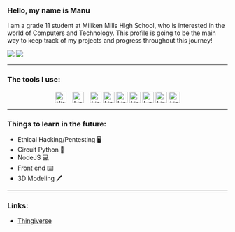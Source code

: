 ### Hello, my name is Manu 

I am a grade 11 student at Miliken Mills High School, who is interested in the world of Computers and Technology. This profile is going to be the main way to keep track of my projects and progress throughout this journey!


![](https://github-readme-stats.vercel.app/api?username=ManuNarula&&show_icons=true&title_color=FFFFFF&icon_color=006596&text_color=81A3CF&bg_color=25272C)
![](https://github-readme-stats.vercel.app/api/top-langs/?username=ManuNarula&&show_icons=true&title_color=FFFFFF&icon_color=006596&text_color=81A3CF&bg_color=25272C&layout=compact)

---
### The tools I use: 
<div align="center">
<img align="middle" alt="Visual Studio Code" width="26px" src="https://cdn.jsdelivr.net/gh/devicons/devicon/icons/vscode/vscode-original.svg" style="padding-right:10px;" />
<img align="middle" alt="Linux" width="26px" src="https://cdn.jsdelivr.net/gh/devicons/devicon/icons/linux/linux-original.svg" style="padding-right:10px;" />
<img align="middle" alt="Linux" width="26px" src="https://cdn.jsdelivr.net/gh/devicons/devicon/icons/bash/bash-plain.svg"  />
<img align="middle" alt="Linux" width="26px" src="https://cdn.jsdelivr.net/gh/devicons/devicon/icons/github/github-original.svg" />
<img align="middle" alt="Linux" width="26px" src="https://cdn.jsdelivr.net/gh/devicons/devicon/icons/vim/vim-original.svg" />
<img align="middle" alt="Linux" width="26px" src="https://cdn.jsdelivr.net/gh/devicons/devicon/icons/arduino/arduino-original-wordmark.svg" />
<img align="middle" alt="Linux" width="26px" src="https://cdn.jsdelivr.net/gh/devicons/devicon/icons/raspberrypi/raspberrypi-original.svg" />
<img align="middle" alt="Linux" width="26px" src="https://cdn.jsdelivr.net/gh/devicons/devicon/icons/python/python-original-wordmark.svg" />
<img align="middle" alt="Linux" width="26px" src="https://cdn.jsdelivr.net/gh/devicons/devicon/icons/markdown/markdown-original.svg" />


---
<div align="left">

### Things to learn in the future: 
+ Ethical Hacking/Pentesting 🖥️
+ Circuit Python 🐍
+ NodeJS 💻
+ Front end ⌨️
+ 3D Modeling 🖊️

--- 
### Links: 
+ [Thingiverse](https://www.thingiverse.com/25/designs)

